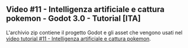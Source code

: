## Video #11 - Intelligenza artificiale e cattura pokemon - Godot 3.0 - Tutorial [ITA]

L'archivio zip contiene il progetto Godot e gli asset che vengono usati nel [video tutorial #11 - Intelligenza artificiale e cattura pokemon](https://youtu.be/Us8g6cCxmGo).


